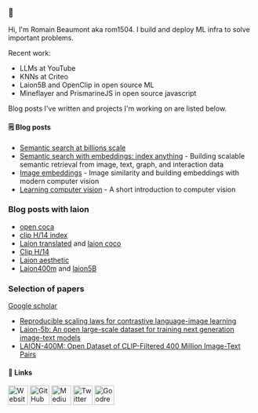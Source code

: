 ### 👋
Hi, I'm Romain Beaumont aka rom1504. I build and deploy ML infra to solve important problems.

Recent work:

* LLMs at YouTube
* KNNs at Criteo
* Laion5B and OpenClip in open source ML
* Mineflayer and PrismarineJS in open source javascript

Blog posts I've written and projects I'm working on are listed below.

#### 🗒 Blog posts

- [Semantic search at billions scale](https://rom1504.medium.com/semantic-search-at-billions-scale-95f21695689a)
- [Semantic search with embeddings: index anything](https://medium.com/@rom1504/semantic-search-with-embeddings-index-anything-8fb18556443c?source=rss-3781afe97e98------2) - Building scalable semantic retrieval from image, text, graph, and interaction data
- [Image embeddings](https://medium.com/@rom1504/image-embeddings-ed1b194d113e?source=rss-3781afe97e98------2) - Image similarity and building embeddings with modern computer vision
- [Learning computer vision](https://towardsdatascience.com/learning-computer-vision-41398ad9941f?source=rss-3781afe97e98------2) - A short introduction to computer vision

### Blog posts with laion

- [open coca](https://laion.ai/blog/coca/)
- [clip H/14 index](https://laion.ai/blog/h14_clip_retrieval/)
- [Laion translated](https://laion.ai/blog/laion-translated/) and [laion coco](https://laion.ai/blog/laion-coco/)
- [Clip H/14](https://laion.ai/blog/large-openclip/)
- [Laion aesthetic](https://laion.ai/blog/laion-aesthetics/)
- [Laion400m](https://laion.ai/blog/laion-400-open-dataset/) and [laion5B](https://laion.ai/blog/laion-5b/)

### Selection of papers

[Google scholar](https://scholar.google.com/citations?hl=en&user=jhtyYGAAAAAJ&view_op=list_works&sortby=pubdate)

* [Reproducible scaling laws for contrastive language-image learning](https://arxiv.org/abs/2212.07143)
* [Laion-5b: An open large-scale dataset for training next generation image-text models](https://arxiv.org/abs/2210.08402)
* [LAION-400M: Open Dataset of CLIP-Filtered 400 Million Image-Text Pairs](https://arxiv.org/abs/2111.02114)

#### 🔗 Links

[<img src="assets/Website.png" alt="Website" width="40" height="40">](http://rom1504.fr/)
[<img src="assets/GitHub.png" alt="GitHub" width="40" height="40">](https://github.com/rom1504)
[<img src="assets/Medium.png" alt="Medium" width="40" height="40">](http://rom1504.medium.com)
[<img src="assets/Twitter.png" alt="Twitter" width="40" height="40">](https://www.twitter.com/rom1504)
[<img src="assets/Goodreads.png" alt="Goodreads" width="40" height="40">](https://www.goodreads.com/user/show/18269149-romain-beaumont)
